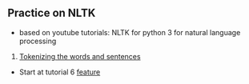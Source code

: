 ## Practice on NLTK

- based on youtube tutorials: NLTK for python 3 for natural language processing

1. [Tokenizing the words and sentences](https://www.youtube.com/watch?v=FLZvOKSCkxY&list=PLQVvvaa0QuDf2JswnfiGkliBInZnIC4HL)

- Start at tutorial 6 [feature](https://www.youtube.com/watch?v=-vVskDsHcVc&index=12&list=PLQVvvaa0QuDf2JswnfiGkliBInZnIC4HL)